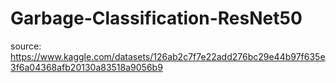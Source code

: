 # Garbage-Classification-ResNet50

source: https://www.kaggle.com/datasets/126ab2c7f7e22add276bc29e44b97f635e3f6a04368afb20130a83518a9056b9
